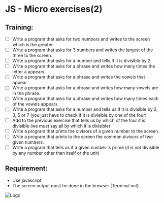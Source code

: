 
# JS - Micro exercises(2)

## Training:

-  [ ] Write a program that asks for two numbers and writes to the screen which is the greater.
-  [ ] Write a program that asks for 3 numbers and writes the largest of the three to the screen.
-  [ ] Write a program that asks for a number and tells if it is divisible by 2
-  [ ] Write a program that asks for a phrase and writes how many times the letter a appears.
-  [ ] Write a program that asks for a phrase and writes the vowels that appear
-  [ ] Write a program that asks for a phrase and writes how many vowels are in the phrase.
-  [ ] Write a program that asks for a phrase and writes how many times each of the vowels appears
-  [ ] Write a program that asks for a number and tells us if it is divisible by 2, 3, 5 or 7 (you just have to check if it is divisible by one of the four)
-  [ ] Add to the previous exercise that tells us by which of the four it is divisible (we must say all by which it is divisible)
-  [ ] Write a program that prints the divisors of a given number to the screen.
-  [ ] Write a program that prints to the screen the common divisors of two given numbers.
-  [ ] Write a program that tells us if a given number is prime (it is not divisible by any number other than itself or the unit)

## Requirement:
- Use javascript
- The screen output must be done in the browser (Terminal not)




![Logo](https://cdn.discordapp.com/attachments/977641039953293362/1003255488294682644/budaFondo.png)

